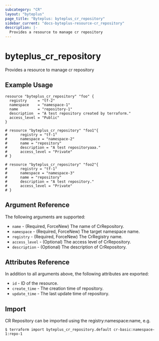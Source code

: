 ```yaml
---
subcategory: "CR"
layout: "byteplus"
page_title: "Byteplus: byteplus_cr_repository"
sidebar_current: "docs-byteplus-resource-cr_repository"
description: |-
  Provides a resource to manage cr repository
---
```

# byteplus_cr_repository
Provides a resource to manage cr repository
## Example Usage
```hcl
resource "byteplus_cr_repository" "foo" {
  registry     = "tf-2"
  namespace    = "namespace-1"
  name         = "repository-1"
  description  = "A test repository created by terraform."
  access_level = "Public"
}

# resource "byteplus_cr_repository" "foo1"{
#      registry = "tf-1"
#      namespace = "namespace-2"
#      name = "repository"
#      description = "A test repositoryaaa."
#      access_level = "Private"
# }

# resource "byteplus_cr_repository" "foo2"{
#      registry = "tf-1"
#      namespace = "namespace-3"
#      name = "repository"
#      description = "A test repository."
#      access_level = "Private"
# }
```
## Argument Reference
The following arguments are supported:
* `name` - (Required, ForceNew) The name of CrRepository.
* `namespace` - (Required, ForceNew) The target namespace name.
* `registry` - (Required, ForceNew) The CrRegistry name.
* `access_level` - (Optional) The access level of CrRepository.
* `description` - (Optional) The description of CrRepository.

## Attributes Reference
In addition to all arguments above, the following attributes are exported:
* `id` - ID of the resource.
* `create_time` - The creation time of repository.
* `update_time` - The last update time of repository.


## Import
CR Repository can be imported using the registry:namespace:name, e.g.
```
$ terraform import byteplus_cr_repository.default cr-basic:namespace-1:repo-1
```

